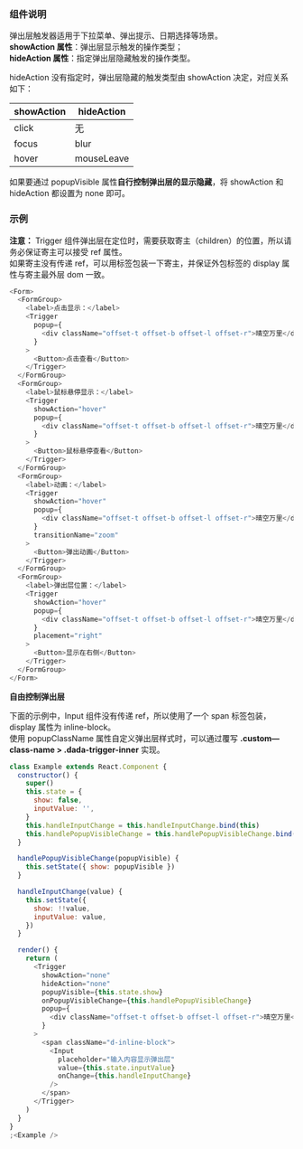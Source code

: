 ### 组件说明

弹出层触发器适用于下拉菜单、弹出提示、日期选择等场景。<br/>
**showAction 属性**：弹出层显示触发的操作类型；<br/>
**hideAction 属性**：指定弹出层隐藏触发的操作类型。

hideAction 没有指定时，弹出层隐藏的触发类型由 showAction 决定，对应关系如下：

| showAction | hideAction |
| ---------- | ---------- |
| click      | 无         |
| focus      | blur       |
| hover      | mouseLeave |

如果要通过 popupVisible 属性**自行控制弹出层的显示隐藏**，将 showAction 和 hideAction 都设置为 none 即可。

### 示例

**注意：**
Trigger 组件弹出层在定位时，需要获取寄主（children）的位置，所以请务必保证寄主可以接受 ref 属性。<br/>
如果寄主没有传递 ref，可以用标签包装一下寄主，并保证外包标签的 display 属性与寄主最外层 dom 一致。

```javascript
<Form>
  <FormGroup>
    <label>点击显示：</label>
    <Trigger
      popup={
        <div className="offset-t offset-b offset-l offset-r">晴空万里</div>
      }
    >
      <Button>点击查看</Button>
    </Trigger>
  </FormGroup>
  <FormGroup>
    <label>鼠标悬停显示：</label>
    <Trigger
      showAction="hover"
      popup={
        <div className="offset-t offset-b offset-l offset-r">晴空万里</div>
      }
    >
      <Button>鼠标悬停查看</Button>
    </Trigger>
  </FormGroup>
  <FormGroup>
    <label>动画：</label>
    <Trigger
      showAction="hover"
      popup={
        <div className="offset-t offset-b offset-l offset-r">晴空万里</div>
      }
      transitionName="zoom"
    >
      <Button>弹出动画</Button>
    </Trigger>
  </FormGroup>
  <FormGroup>
    <label>弹出层位置：</label>
    <Trigger
      showAction="hover"
      popup={
        <div className="offset-t offset-b offset-l offset-r">晴空万里</div>
      }
      placement="right"
    >
      <Button>显示在右侧</Button>
    </Trigger>
  </FormGroup>
</Form>
```

**自由控制弹出层**

下面的示例中，Input 组件没有传递 ref，所以使用了一个 span 标签包装，display 属性为 inline-block。<br/>
使用 popupClassName 属性自定义弹出层样式时，可以通过覆写 **.custom—class-name > .dada-trigger-inner** 实现。

```javascript
class Example extends React.Component {
  constructor() {
    super()
    this.state = {
      show: false,
      inputValue: '',
    }
    this.handleInputChange = this.handleInputChange.bind(this)
    this.handlePopupVisibleChange = this.handlePopupVisibleChange.bind(this)
  }

  handlePopupVisibleChange(popupVisible) {
    this.setState({ show: popupVisible })
  }

  handleInputChange(value) {
    this.setState({
      show: !!value,
      inputValue: value,
    })
  }

  render() {
    return (
      <Trigger
        showAction="none"
        hideAction="none"
        popupVisible={this.state.show}
        onPopupVisibleChange={this.handlePopupVisibleChange}
        popup={
          <div className="offset-t offset-b offset-l offset-r">晴空万里</div>
        }
      >
        <span className="d-inline-block">
          <Input
            placeholder="输入内容显示弹出层"
            value={this.state.inputValue}
            onChange={this.handleInputChange}
          />
        </span>
      </Trigger>
    )
  }
}
;<Example />
```
